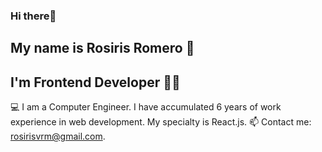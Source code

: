 ### Hi there👋 
## My name is Rosiris Romero 🌸
## I'm Frontend Developer 👩‍💻

💻 I am a Computer Engineer. I have accumulated 6 years of work experience in web development. My specialty is React.js.
📫 Contact me: rosirisvrm@gmail.com.
